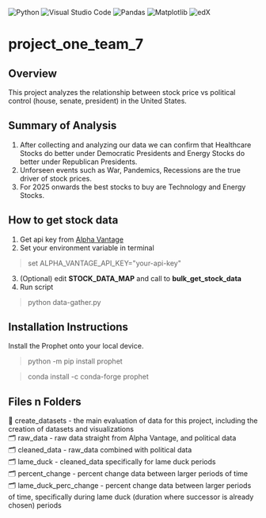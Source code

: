 ![Python](https://img.shields.io/badge/python-3670A0?style=for-the-badge&logo=python&logoColor=ffdd54)
![Visual Studio Code](https://img.shields.io/badge/Visual%20Studio%20Code-0078d7.svg?style=for-the-badge&logo=visual-studio-code&logoColor=white)
![Pandas](https://img.shields.io/badge/pandas-%23150458.svg?style=for-the-badge&logo=pandas&logoColor=white)
![Matplotlib](https://img.shields.io/badge/Matplotlib-%23ffffff.svg?style=for-the-badge&logo=Matplotlib&logoColor=black)
![edX](https://img.shields.io/badge/edX-%2302262B.svg?style=for-the-badge&logo=edX&logoColor=white)

# project_one_team_7
## Overview
This project analyzes the relationship between stock price vs political control (house, senate, president) in the United States.

## Summary of Analysis
1. After collecting and analyzing our data we can confirm that Healthcare Stocks do better under Democratic Presidents and Energy Stocks do better under Republican Presidents.
2. Unforseen events such as War, Pandemics, Recessions are the true driver of stock prices. 
3. For 2025 onwards the best stocks to buy are Technology and Energy Stocks.


## How to get stock data
1. Get api key from [Alpha Vantage](https://www.alphavantage.co/)       
2. Set your environment variable in terminal
> set ALPHA_VANTAGE_API_KEY="your-api-key"
3. (Optional) edit **STOCK_DATA_MAP** and call to **bulk_get_stock_data**
4. Run script
> python data-gather.py

## Installation Instructions
Install the Prophet onto your local device.
> python -m pip install prophet

> conda install -c conda-forge prophet

## Files n Folders
:paperclip: create_datasets - the main evaluation of data for this project, including the creation of datasets and visualizations       
:card_index_dividers: raw_data - raw data straight from Alpha Vantage, and political data     
:card_index_dividers: cleaned_data - raw_data combined with political data        
:card_index_dividers: lame_duck - cleaned_data specifically for lame duck periods     
:card_index_dividers: percent_change - percent change data between larger periods of time     
:card_index_dividers: lame_duck_perc_change - percent change data between larger periods of time, specifically during lame duck (duration where successor is already chosen) periods      
